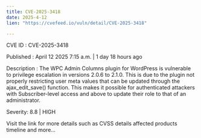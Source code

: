 ```yaml
---
title: CVE-2025-3418
date: 2025-4-12
lien: "https://cvefeed.io/vuln/detail/CVE-2025-3418"

---
```


CVE ID : CVE-2025-3418

Published :  April 12
2025
7:15 a.m. | 1 day
18 hours ago

Description : The WPC Admin Columns plugin for WordPress is vulnerable to privilege escalation in versions 2.0.6 to 2.1.0. This is due to the plugin not properly restricting user meta values that can be updated through the ajax_edit_save() function. This makes it possible for authenticated attackers
with Subscriber-level access and above
to update their role to that of an administrator.

Severity: 8.8 | HIGH

Visit the link for more details
such as CVSS details
affected products
timeline
and more...
